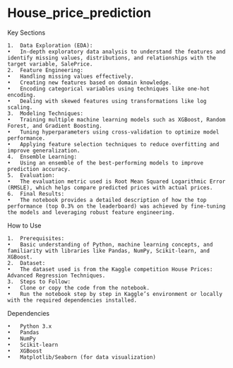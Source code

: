 # House_price_prediction

Key Sections

	1.	Data Exploration (EDA):
	•	In-depth exploratory data analysis to understand the features and identify missing values, distributions, and relationships with the target variable, SalePrice.
	2.	Feature Engineering:
	•	Handling missing values effectively.
	•	Creating new features based on domain knowledge.
	•	Encoding categorical variables using techniques like one-hot encoding.
	•	Dealing with skewed features using transformations like log scaling.
	3.	Modeling Techniques:
	•	Training multiple machine learning models such as XGBoost, Random Forest, and Gradient Boosting.
	•	Tuning hyperparameters using cross-validation to optimize model performance.
	•	Applying feature selection techniques to reduce overfitting and improve generalization.
	4.	Ensemble Learning:
	•	Using an ensemble of the best-performing models to improve prediction accuracy.
	5.	Evaluation:
	•	The evaluation metric used is Root Mean Squared Logarithmic Error (RMSLE), which helps compare predicted prices with actual prices.
	6.	Final Results:
	•	The notebook provides a detailed description of how the top performance (top 0.3% on the leaderboard) was achieved by fine-tuning the models and leveraging robust feature engineering.

How to Use

	1.	Prerequisites:
	•	Basic understanding of Python, machine learning concepts, and familiarity with libraries like Pandas, NumPy, Scikit-learn, and XGBoost.
	2.	Dataset:
	•	The dataset used is from the Kaggle competition House Prices: Advanced Regression Techniques.
	3.	Steps to Follow:
	•	Clone or copy the code from the notebook.
	•	Run the notebook step by step in Kaggle’s environment or locally with the required dependencies installed.

Dependencies

	•	Python 3.x
	•	Pandas
	•	NumPy
	•	Scikit-learn
	•	XGBoost
	•	Matplotlib/Seaborn (for data visualization)
